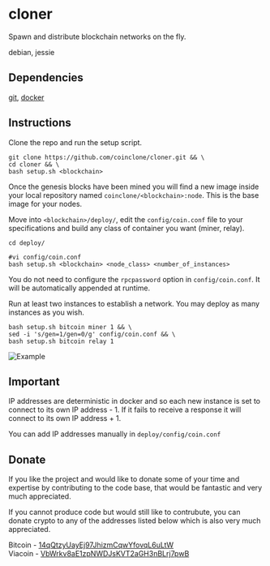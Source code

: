 # cloner
Spawn and distribute blockchain networks on the fly.

debian, jessie

## Dependencies
[git](https://git-scm.com/downloads "git client"), [docker](https://docs.docker.com/engine/installation/ "docker engine")

## Instructions
Clone the repo and run the setup script.

    git clone https://github.com/coinclone/cloner.git && \
    cd cloner && \
    bash setup.sh <blockchain> 

Once the genesis blocks have been mined you will find a new image inside your local repository named `coinclone/<blockchain>:node`. This is the base image for your nodes.

Move into `<blockchain>/deploy/`, edit the `config/coin.conf` file to your specifications and build any class of container you want (miner, relay).

    cd deploy/

    #vi config/coin.conf
    bash setup.sh <blockchain> <node_class> <number_of_instances>

You do not need to configure the `rpcpassword` option in `config/coin.conf`. It will be automatically appended at runtime.

Run at least two instances to establish a network. You may deploy as many instances as you wish.

    bash setup.sh bitcoin miner 1 && \
    sed -i 's/gen=1/gen=0/g' config/coin.conf && \
    bash setup.sh bitcoin relay 1

![Example](http://s15.postimg.org/aaw1df6u3/network_ss.png)

## Important
IP addresses are deterministic in docker and so each new instance is set to connect to its own IP address - 1. If it fails to receive a response it will connect to its own IP address + 1.

You can add IP addresses manually in `deploy/config/coin.conf`

## Donate
If you like the project and would like to donate some of your time and expertise by contributing to the code base, that would be fantastic and very much appreciated.

If you cannot produce code but would still like to contrubute, you can donate crypto to any of the addresses listed below which is also very much appreciated.

Bitcoin - [14qQtzyUayEj97JhizmCqwYfovqL6uLtW](https://blockchain.info/address/14qQtzyUayEj97JhizmCqwYfovqL6uLtWj "view address")  
Viacoin - [VbWrkv8aE1zpNWDJsKVT2aGH3nBLrj7pwB](https://chainz.cryptoid.info/via/address.dws?VbWrkv8aE1zpNWDJsKVT2aGH3nBLrj7pwB.htm "view address")
